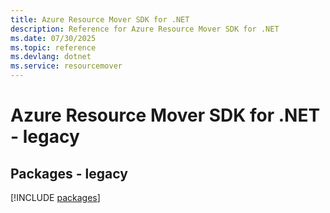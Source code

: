 ```yaml
---
title: Azure Resource Mover SDK for .NET
description: Reference for Azure Resource Mover SDK for .NET
ms.date: 07/30/2025
ms.topic: reference
ms.devlang: dotnet
ms.service: resourcemover
---
```

# Azure Resource Mover SDK for .NET - legacy
## Packages - legacy
[!INCLUDE [packages](resource-mover-index.md)]